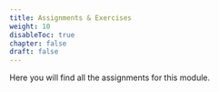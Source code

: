 ```yaml
---
title: Assignments & Exercises
weight: 10
disableToc: true
chapter: false
draft: false
---
```


Here you will find all the assignments for this module. 